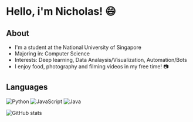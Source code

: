 # Hello, i'm Nicholas! 😄

## About
- I'm a student at the National University of Singapore
- Majoring in: Computer Science
- Interests: Deep learning, Data Analaysis/Visualization, Automation/Bots
- I enjoy food, photography and filming videos in my free time! 📷

## Languages
![Python](https://img.shields.io/badge/python-3670A0?style=for-the-badge&logo=python&logoColor=ffdd54)
![JavaScript](https://img.shields.io/badge/javascript-%23323330.svg?style=for-the-badge&logo=javascript&logoColor=%23F7DF1E)
![Java](https://img.shields.io/badge/java-%23ED8B00.svg?style=for-the-badge&logo=java&logoColor=white)

![GitHub stats](https://github-readme-stats.vercel.app/api?username=nicleejy&count_private=true&theme=algolia)

